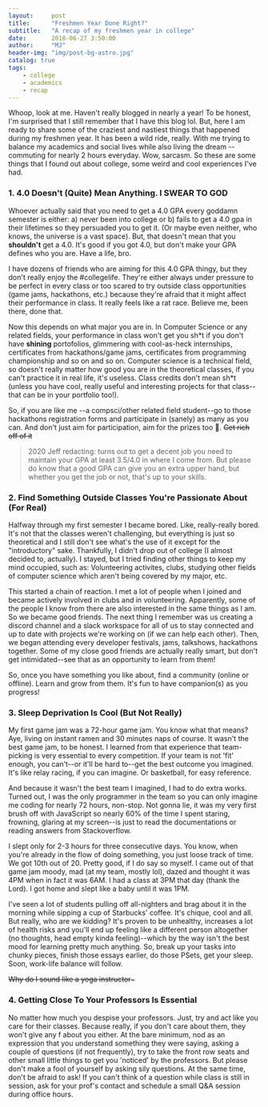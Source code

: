 ```yaml
---
layout:     post
title:      "Freshmen Year Done Right?"
subtitle:   "A recap of my freshmen year in college"
date:       2018-06-27 3:50:00
author:     "MJ"
header-img: "img/post-bg-astro.jpg"
catalog: true
tags:
    - college
    - academics
    - recap
---
```

Whoop, look at me. Haven't really blogged in nearly a year! To be honest, I'm surprised that I still remember that I have this blog lol. But, here I am ready to share some of the craziest and nastiest things that happened during my freshmen year. It has been a wild ride, really. With me trying to balance my academics and social lives while also living the dream --commuting for nearly 2 hours everyday. Wow, sarcasm. So these are some things that I found out about college, some weird and cool experiences I've had.

### 1. 4.0 Doesn't (Quite) Mean Anything. I SWEAR TO GOD
Whoever actually said that you need to get a 4.0 GPA every goddamn semester is either: a) never been into college or b) fails to get a 4.0 gpa in their lifetimes so they persuaded you to get it. (Or maybe even neither, who knows, the universe is a vast space). But, that doesn't mean that you **shouldn't** get a 4.0. It's good if you got 4.0, but don't make your GPA defines who you are. Have a life, bro. 

I have dozens of friends who are aiming for this 4.0 GPA thingy, but they don't really enjoy the #collegelife. They're either always under pressure to be perfect in every class or too scared to try outside class opportunities (game jams, hackathons, etc.) because they're afraid that it might affect their performance in class. It really feels like a rat race. Believe me, been there, done that.

Now this depends on what major you are in. In Computer Science or any related fields, your performance in class won't get you sh*t if you don't have **shining** portofolios, glimmering with cool-as-heck internships, certificates from hackathons/game jams, certificates from programming championship and so on and so on. Computer science is a technical field, so doesn't really matter how good you are in the theoretical classes, if you can't practice it in real life, it's useless. Class credits don't mean sh\*t (unless you have cool, really useful and interesting projects for that class--that can be in your portfolio too!).

So, if you are like me --a compsci/other related field student--go to those hackathons registration forms and participate in (sanely) as many as you can. And don't just aim for participation, aim for the prizes too 🤑. ~~Get rich off of it~~

> 2020 Jeff redacting: turns out to get a decent job you need to maintain your GPA at least 3.5/4.0 in where I come from. But please do know that a good GPA can give you an extra upper hand, but whether you get the job or not, that's up to your skills. 

### 2. Find Something Outside Classes You're Passionate About (For Real)
Halfway through my first semester I became bored. Like, really-really bored. It's not that the classes weren't challenging, but everything is just so theoretical and I still don't see what's the use of it except for the "introductory" sake. Thankfully, I didn't drop out of college (I almost decided to, actually). I stayed, but I tried finding other things to keep my mind occupied, such as: Volunteering activites, clubs, studying other fields of computer science which aren't being covered by my major, etc.

This started a chain of reaction. I met a lot of people when I joined and became actively involved in clubs and in volunteering. Apparently, some of the people I know from there are also interested in the same things as I am. So we became good friends. The next thing I remember was us creating a discord channel and a slack workspace for all of us to stay connected and up to date with projects we're working on (if we can help each other). Then, we began attending every developer festivals, jams, talkshows, hackathons together. Some of my close good friends are actually really smart, but don't get intimidated--see that as an opportunity to learn from them!

So, once you have something you like about, find a community (online or offline). Learn and grow from them. It's fun to have companion(s) as you progress!

### 3. Sleep Deprivation Is Cool (But Not Really)
My first game jam was a 72-hour game jam. You know what that means? Aye, living on instant ramen and 30 minutes naps of course. It wasn't the best game jam, to be honest. I learned from that experience that team-picking is very essential to every competition. If your team is not 'fit' enough, you can't--or it'll be hard to--get the best outcome you imagined. It's like relay racing, if you can imagine. Or basketball, for easy reference.

And because it wasn't the best team I imagined, I had to do extra works. Turned out, I was the only programmer in the team so you can only imagine me coding for nearly 72 hours, non-stop. Not gonna lie, it was my very first brush off with JavaScript so nearly 60% of the time I spent staring, frowning, glaring at my screen--is just to read the documentations or reading answers from Stackoverflow.

I slept only for 2-3 hours for three consecutive days. You know, when you're already in the flow of doing something, you just loose track of time. We got 10th out of 20. Pretty good, if I do say so myself. I came out of that game jam moody, mad (at my team, mostly lol), dazed and thought it was 4PM when in fact it was 6AM. I had a class at 3PM that day (thank the Lord). I got home and slept like a baby until it was 1PM.

I've seen a lot of students pulling off all-nighters and brag about it in the morning while sipping a cup of Starbucks' coffee. It's chique, cool and all. But really, who are we kidding? It's proven to be unhealthy, increases a lot of health risks and you'll end up feeling like a different person altogether (no thoughts, head empty kinda feeling)--which by the way isn't the best mood for learning pretty much anything. So, break up your tasks into chunky pieces, finish those essays earlier, do those PSets, get your sleep. Soon, work-life balance will follow.

~~Why do I sound like a yoga instructor~~~

### 4. Getting Close To Your Professors Is Essential
No matter how much you despise your professors. Just, try and act like you care for their classes. Because really, if you don't care about them, they won't give any f about you either. At the bare minimum, nod as an expression that you understand something they were saying, asking a couple of questions (if not frequently), try to take the front row seats and other small little things to get you 'noticed' by the professors. But please don't make a fool of yourself by asking sily questions. At the same time, don't be afraid to ask! If you can't think of a question while class is still in session, ask for your prof's contact and schedule a small Q&A session during office hours.